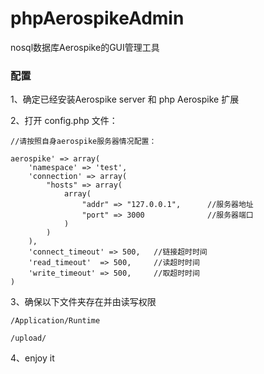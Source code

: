 # phpAerospikeAdmin

nosql数据库Aerospike的GUI管理工具

### 配置

1、确定已经安装Aerospike server 和 php Aerospike 扩展

2、打开 config.php 文件：

    //请按照自身aerospike服务器情况配置：

    aerospike' => array(
    	'namespace' => 'test',
        'connection' => array(
	        "hosts" => array(
		        array(
		        	"addr" => "127.0.0.1",      //服务器地址
		        	"port" => 3000              //服务器端口
		        )
		    )
	    ),
        'connect_timeout' => 500,   //链接超时时间
        'read_timeout'	=> 500,		//读超时时间
        'write_timeout' => 500,		//取超时时间
    )

3、确保以下文件夹存在并由读写权限
~~~
/Application/Runtime
~~~
~~~
/upload/
~~~

4、enjoy it
